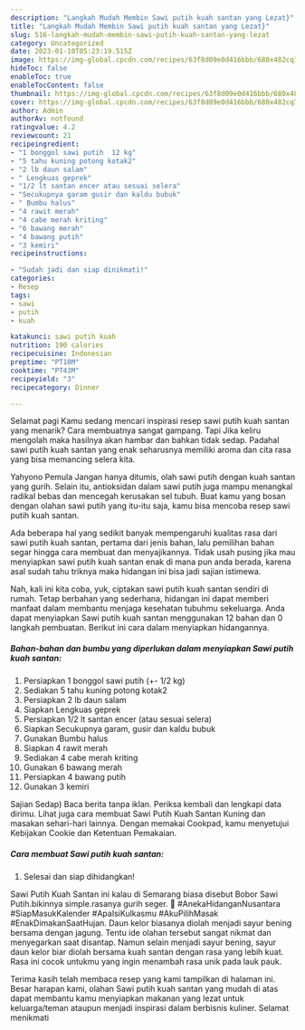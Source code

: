 ```yaml
---
description: "Langkah Mudah Membin Sawi putih kuah santan yang Lezat}"
title: "Langkah Mudah Membin Sawi putih kuah santan yang Lezat}"
slug: 516-langkah-mudah-membin-sawi-putih-kuah-santan-yang-lezat
category: Uncategorized
date: 2023-01-10T05:23:19.515Z
image: https://img-global.cpcdn.com/recipes/63f8d09e0d416bbb/680x482cq70/sawi-putih-kuah-santan-foto-resep-utama.jpg
hideToc: false
enableToc: true
enableTocContent: false
thumbnail: https://img-global.cpcdn.com/recipes/63f8d09e0d416bbb/680x482cq70/sawi-putih-kuah-santan-foto-resep-utama.jpg
cover: https://img-global.cpcdn.com/recipes/63f8d09e0d416bbb/680x482cq70/sawi-putih-kuah-santan-foto-resep-utama.jpg
author: Admin
authorAv: notfound
ratingvalue: 4.2
reviewcount: 21
recipeingredient:
- "1 bonggol sawi putih  12 kg"
- "5 tahu kuning potong kotak2"
- "2 lb daun salam"
- " Lengkuas geprek"
- "1/2 lt santan encer atau sesuai selera"
- "Secukupnya garam gusir dan kaldu bubuk"
- " Bumbu halus"
- "4 rawit merah"
- "4 cabe merah kriting"
- "6 bawang merah"
- "4 bawang putih"
- "3 kemiri"
recipeinstructions:

- "Sudah jadi dan siap dinikmati!"
categories:
- Resep
tags:
- sawi
- putih
- kuah

katakunci: sawi putih kuah 
nutrition: 190 calories
recipecuisine: Indonesian
preptime: "PT10M"
cooktime: "PT43M"
recipeyield: "3"
recipecategory: Dinner

---
```



Selamat pagi Kamu sedang mencari inspirasi resep sawi putih kuah santan yang menarik? Cara membuatnya sangat gampang. Tapi Jika keliru mengolah maka hasilnya akan hambar dan bahkan tidak sedap. Padahal sawi putih kuah santan yang enak seharusnya memiliki aroma dan cita rasa yang bisa memancing selera kita.


Yahyono Pemula Jangan hanya ditumis, olah sawi putih dengan kuah santan yang gurih. Selain itu, antioksidan dalam sawi putih juga mampu menangkal radikal bebas dan mencegah kerusakan sel tubuh. Buat kamu yang bosan dengan olahan sawi putih yang itu-itu saja, kamu bisa mencoba resep sawi putih kuah santan.

Ada beberapa hal yang sedikit banyak mempengaruhi kualitas rasa dari sawi putih kuah santan, pertama dari jenis bahan, lalu pemilihan bahan segar hingga cara membuat dan menyajikannya. Tidak usah pusing jika mau menyiapkan sawi putih kuah santan enak di mana pun anda berada, karena asal sudah tahu triknya maka hidangan ini bisa jadi sajian istimewa.


Nah, kali ini kita coba, yuk, ciptakan sawi putih kuah santan sendiri di rumah. Tetap berbahan yang sederhana, hidangan ini dapat memberi manfaat dalam membantu menjaga kesehatan tubuhmu sekeluarga. Anda dapat menyiapkan Sawi putih kuah santan menggunakan 12 bahan dan 0 langkah pembuatan. Berikut ini cara dalam menyiapkan hidangannya.

<!--inarticleads1-->

##### Bahan-bahan dan bumbu yang diperlukan dalam menyiapkan Sawi putih kuah santan:

1. Persiapkan 1 bonggol sawi putih (+- 1/2 kg)
1. Sediakan 5 tahu kuning potong kotak2
1. Persiapkan 2 lb daun salam
1. Siapkan  Lengkuas geprek
1. Persiapkan 1/2 lt santan encer (atau sesuai selera)
1. Siapkan Secukupnya garam, gusir dan kaldu bubuk
1. Gunakan  Bumbu halus
1. Siapkan 4 rawit merah
1. Sediakan 4 cabe merah kriting
1. Gunakan 6 bawang merah
1. Persiapkan 4 bawang putih
1. Gunakan 3 kemiri


Sajian Sedap) Baca berita tanpa iklan. Periksa kembali dan lengkapi data dirimu. Lihat juga cara membuat Sawi Putih Kuah Santan Kuning dan masakan sehari-hari lainnya. Dengan memakai Cookpad, kamu menyetujui Kebijakan Cookie dan Ketentuan Pemakaian. 

<!--inarticleads2-->

##### Cara membuat Sawi putih kuah santan:


1. Selesai dan siap dihidangkan!

Sawi Putih Kuah Santan ini kalau di Semarang biasa disebut Bobor Sawi Putih.bikinnya simple.rasanya gurih seger. 🍲 #AnekaHidanganNusantara #SiapMasukKalender #ApaIsiKulkasmu #AkuPilihMasak #EnakDimakanSaatHujan. Daun kelor biasanya diolah menjadi sayur bening bersama dengan jagung. Tentu ide olahan tersebut sangat nikmat dan menyegarkan saat disantap. Namun selain menjadi sayur bening, sayur daun kelor biar diolah bersama kuah santan dengan rasa yang lebih kuat. Rasa ini cocok untukmu yang ingin menambah rasa unik pada lauk pauk. 

Terima kasih telah membaca resep yang kami tampilkan di halaman ini. Besar harapan kami, olahan Sawi putih kuah santan yang mudah di atas dapat membantu kamu menyiapkan makanan yang lezat untuk keluarga/teman ataupun menjadi inspirasi dalam berbisnis kuliner. Selamat menikmati
